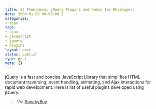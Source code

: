 ```yaml
---
title: 37 Phenomenal jQuery Plugins and Demos for Developers
date: 2009-01-05 00:00:00 Z
categories:
- ajax
tags:
- ajax
- javascript
- jquery
- plugins
layout: post
status: publish
type: post
meta: {}
---
```


jQuery is a fast and concise JavaScript Library that simplifies HTML document traversing, event handling, animating, and Ajax interactions for rapid web development. Here is list of useful plugins developed using jQuery.

> Via [SpeckyBoy](http://speckyboy.com/2008/12/10/37-phenomenal-jquery-plugins-and-demos-for-developers/)

